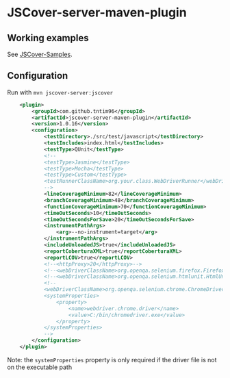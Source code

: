 JSCover-server-maven-plugin
===========================

## Working examples

See [JSCover-Samples](https://github.com/tntim96/JSCover-Samples).


## Configuration

Run with `mvn jscover-server:jscover`

```XML
    <plugin>
        <groupId>com.github.tntim96</groupId>
        <artifactId>jscover-server-maven-plugin</artifactId>
        <version>1.0.16</version>
        <configuration>
            <testDirectory>./src/test/javascript</testDirectory>
            <testIncludes>index.html</testIncludes>
            <testType>QUnit</testType>
            <!--
            <testType>Jasmine</testType>
            <testType>Mocha</testType>
            <testType>Custom</testType>
            <testRunnerClassName>org.your.class.WebDriverRunner</webDriverClassName>
            -->
            <lineCoverageMinimum>82</lineCoverageMinimum>
            <branchCoverageMinimum>48</branchCoverageMinimum>
            <functionCoverageMinimum>70</functionCoverageMinimum>
            <timeOutSeconds>10</timeOutSeconds>
            <timeOutSecondsForSave>20</timeOutSecondsForSave>
            <instrumentPathArgs>
                <arg>--no-instrument=target</arg>
            </instrumentPathArgs>
            <includeUnloadedJS>true</includeUnloadedJS>
            <reportCoberturaXML>true</reportCoberturaXML>
            <reportLCOV>true</reportLCOV>
            <!--<httpProxy>20</httpProxy>-->
            <!--<webDriverClassName>org.openqa.selenium.firefox.FirefoxDriver</webDriverClassName>-->
            <!--<webDriverClassName>org.openqa.selenium.htmlunit.HtmlUnitDriver</webDriverClassName>-->
            <!--
            <webDriverClassName>org.openqa.selenium.chrome.ChromeDriver</webDriverClassName>
            <systemProperties>
                <property>
                    <name>webdriver.chrome.driver</name>
                    <value>C:/bin/chromedriver.exe</value>
                </property>
            </systemProperties>
            -->
        </configuration>
    </plugin>
```

Note: the `systemProperties` property is only required if the driver file is not on the executable path